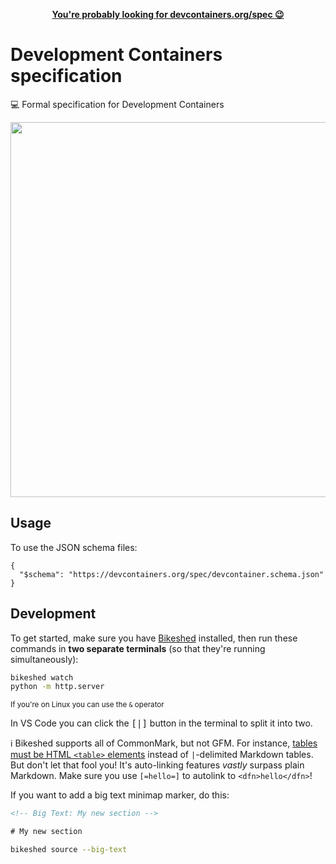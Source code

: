 <p align=center><b><a href="https://devcontainers.org/spec/">You're probably looking for devcontainers.org/spec 😉</a></b></p>

# Development Containers specification

💻 Formal specification for Development Containers

<p align="center">
  <img width="600" src="https://i.imgur.com/gGOKNZC.png" />
</p>

## Usage

To use the JSON schema files:

```jsonc
{
  "$schema": "https://devcontainers.org/spec/devcontainer.schema.json"
}
```

## Development

To get started, make sure you have [Bikeshed] installed, then run these commands
in **two separate terminals** (so that they're running simultaneously):

```sh
bikeshed watch
python -m http.server
```

<sup>If you're on Linux you can use the `&` operator</sup>

In VS Code you can click the <kbd>[|]</kbd> button in the terminal to split it
into two.

ℹ Bikeshed supports all of CommonMark, but not GFM. For instance, [tables must be
HTML `<table>` elements] instead of `|`-delimited Markdown tables. But don't let
that fool you! It's auto-linking features _vastly_ surpass plain Markdown. Make
sure you use `[=hello=]` to autolink to `<dfn>hello</dfn>`!

If you want to add a big text minimap marker, do this:

```html
<!-- Big Text: My new section -->

# My new section
```

```sh
bikeshed source --big-text
```

<!-- prettier-ignore-start -->
[Bikeshed]: https://speced.github.io/bikeshed/
[tables must be HTML `<table>` elements]: https://github.com/speced/bikeshed/issues/1128#issuecomment-388907059
<!-- prettier-ignore-end -->
